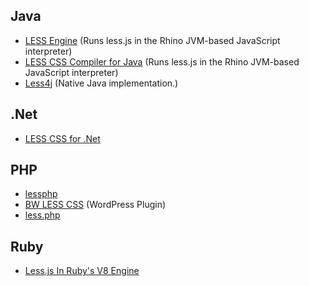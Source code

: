 ## Java
* [LESS Engine](https://github.com/Asual/lesscss-engine) (Runs less.js in the Rhino JVM-based JavaScript interpreter)
* [LESS CSS Compiler for Java](https://github.com/marceloverdijk/lesscss-java) (Runs less.js in the Rhino JVM-based JavaScript interpreter)
* [Less4j](https://github.com/SomMeri/less4j) (Native Java implementation.)

## .Net
* [LESS CSS for .Net](http://www.dotlesscss.org/)

## PHP
* [lessphp](http://leafo.net/lessphp/docs/)
* [BW LESS CSS](http://wordpress.org/extend/plugins/bw-less-css/) (WordPress Plugin)
* [less.php](http://lessphp.gpeasy.com/)

## Ruby
* [Less.js In Ruby's V8 Engine](https://github.com/cowboyd/less.rb)